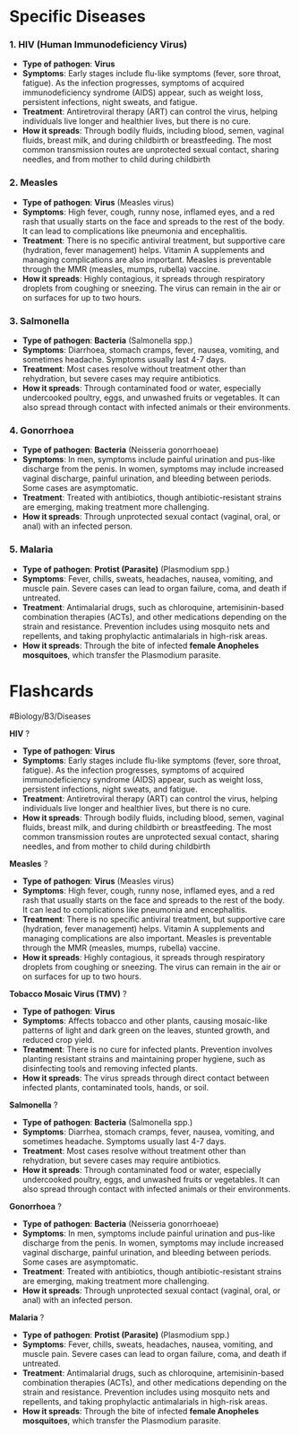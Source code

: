 # Specific Diseases
### 1. **HIV (Human Immunodeficiency Virus)**
- **Type of pathogen**: **Virus**
- **Symptoms**: Early stages include flu-like symptoms (fever, sore throat, fatigue). As the infection progresses, symptoms of acquired immunodeficiency syndrome (AIDS) appear, such as weight loss, persistent infections, night sweats, and fatigue.
- **Treatment**: Antiretroviral therapy (ART) can control the virus, helping individuals live longer and healthier lives, but there is no cure.
- **How it spreads**: Through bodily fluids, including blood, semen, vaginal fluids, breast milk, and during childbirth or breastfeeding. The most common transmission routes are unprotected sexual contact, sharing needles, and from mother to child during childbirth
### 2. **Measles**
- **Type of pathogen**: **Virus** (Measles virus)
- **Symptoms**: High fever, cough, runny nose, inflamed eyes, and a red rash that usually starts on the face and spreads to the rest of the body. It can lead to complications like pneumonia and encephalitis.
- **Treatment**: There is no specific antiviral treatment, but supportive care (hydration, fever management) helps. Vitamin A supplements and managing complications are also important. Measles is preventable through the MMR (measles, mumps, rubella) vaccine.
- **How it spreads**: Highly contagious, it spreads through respiratory droplets from coughing or sneezing. The virus can remain in the air or on surfaces for up to two hours.

### 3. **Salmonella**
- **Type of pathogen**: **Bacteria** (Salmonella spp.)
- **Symptoms**: Diarrhoea, stomach cramps, fever, nausea, vomiting, and sometimes headache. Symptoms usually last 4-7 days.
- **Treatment**: Most cases resolve without treatment other than rehydration, but severe cases may require antibiotics.
- **How it spreads**: Through contaminated food or water, especially undercooked poultry, eggs, and unwashed fruits or vegetables. It can also spread through contact with infected animals or their environments.
### 4. **Gonorrhoea**
- **Type of pathogen**: **Bacteria** (Neisseria gonorrhoeae)
- **Symptoms**: In men, symptoms include painful urination and pus-like discharge from the penis. In women, symptoms may include increased vaginal discharge, painful urination, and bleeding between periods. Some cases are asymptomatic.
- **Treatment**: Treated with antibiotics, though antibiotic-resistant strains are emerging, making treatment more challenging.
- **How it spreads**: Through unprotected sexual contact (vaginal, oral, or anal) with an infected person.
### 5. **Malaria**
- **Type of pathogen**: **Protist (Parasite)** (Plasmodium spp.)
- **Symptoms**: Fever, chills, sweats, headaches, nausea, vomiting, and muscle pain. Severe cases can lead to organ failure, coma, and death if untreated.
- **Treatment**: Antimalarial drugs, such as chloroquine, artemisinin-based combination therapies (ACTs), and other medications depending on the strain and resistance. Prevention includes using mosquito nets and repellents, and taking prophylactic antimalarials in high-risk areas.
- **How it spreads**: Through the bite of infected **female Anopheles mosquitoes**, which transfer the Plasmodium parasite.

# Flashcards
#Biology/B3/Diseases

**HIV**
?
- **Type of pathogen**: **Virus**
- **Symptoms**: Early stages include flu-like symptoms (fever, sore throat, fatigue). As the infection progresses, symptoms of acquired immunodeficiency syndrome (AIDS) appear, such as weight loss, persistent infections, night sweats, and fatigue.
- **Treatment**: Antiretroviral therapy (ART) can control the virus, helping individuals live longer and healthier lives, but there is no cure.
- **How it spreads**: Through bodily fluids, including blood, semen, vaginal fluids, breast milk, and during childbirth or breastfeeding. The most common transmission routes are unprotected sexual contact, sharing needles, and from mother to child during childbirth

 **Measles**
 ?
- **Type of pathogen**: **Virus** (Measles virus)
- **Symptoms**: High fever, cough, runny nose, inflamed eyes, and a red rash that usually starts on the face and spreads to the rest of the body. It can lead to complications like pneumonia and encephalitis.
- **Treatment**: There is no specific antiviral treatment, but supportive care (hydration, fever management) helps. Vitamin A supplements and managing complications are also important. Measles is preventable through the MMR (measles, mumps, rubella) vaccine.
- **How it spreads**: Highly contagious, it spreads through respiratory droplets from coughing or sneezing. The virus can remain in the air or on surfaces for up to two hours.

**Tobacco Mosaic Virus (TMV)**
?
- **Type of pathogen**: **Virus**
- **Symptoms**: Affects tobacco and other plants, causing mosaic-like patterns of light and dark green on the leaves, stunted growth, and reduced crop yield.
- **Treatment**: There is no cure for infected plants. Prevention involves planting resistant strains and maintaining proper hygiene, such as disinfecting tools and removing infected plants.
- **How it spreads**: The virus spreads through direct contact between infected plants, contaminated tools, hands, or soil.

**Salmonella**
?
- **Type of pathogen**: **Bacteria** (Salmonella spp.)
- **Symptoms**: Diarrhea, stomach cramps, fever, nausea, vomiting, and sometimes headache. Symptoms usually last 4-7 days.
- **Treatment**: Most cases resolve without treatment other than rehydration, but severe cases may require antibiotics.
- **How it spreads**: Through contaminated food or water, especially undercooked poultry, eggs, and unwashed fruits or vegetables. It can also spread through contact with infected animals or their environments.

**Gonorrhoea**
 ?
- **Type of pathogen**: **Bacteria** (Neisseria gonorrhoeae)
- **Symptoms**: In men, symptoms include painful urination and pus-like discharge from the penis. In women, symptoms may include increased vaginal discharge, painful urination, and bleeding between periods. Some cases are asymptomatic.
- **Treatment**: Treated with antibiotics, though antibiotic-resistant strains are emerging, making treatment more challenging.
- **How it spreads**: Through unprotected sexual contact (vaginal, oral, or anal) with an infected person.

**Malaria**
?
- **Type of pathogen**: **Protist (Parasite)** (Plasmodium spp.)
- **Symptoms**: Fever, chills, sweats, headaches, nausea, vomiting, and muscle pain. Severe cases can lead to organ failure, coma, and death if untreated.
- **Treatment**: Antimalarial drugs, such as chloroquine, artemisinin-based combination therapies (ACTs), and other medications depending on the strain and resistance. Prevention includes using mosquito nets and repellents, and taking prophylactic antimalarials in high-risk areas.
- **How it spreads**: Through the bite of infected **female Anopheles mosquitoes**, which transfer the Plasmodium parasite.